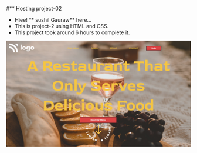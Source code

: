 #** Hosting project-02
+ Hiee! ** sushil Gauraw** here...
+ This is project-2 using HTML and CSS.
+ This project took around 6 hours to complete it.

![project image](./image/2022-08-29%2016%2042%2030.png)